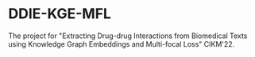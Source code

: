 # DDIE-KGE-MFL
The project for "Extracting Drug-drug Interactions from Biomedical Texts using Knowledge Graph Embeddings and Multi-focal Loss" CIKM'22.
